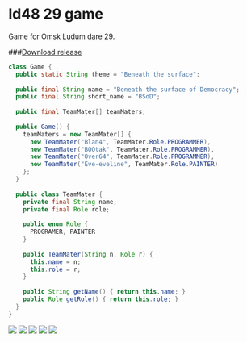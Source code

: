 ld48 29 game
=============

Game for Omsk Ludum dare 29.

###[Download release](https://github.com/cat-in-the-dark-wood/old48_29_game/releases/download/v1.1/bsod_en.jar)

```java
class Game {
  public static String theme = "Beneath the surface";
  
  public final String name = "Beneath the surface of Democracy";
  public final String short_name = "BSoD";
  
  public final TeamMater[] teamMaters;
  
  public Game() {
    teamMaters = new TeamMater[] {
      new TeamMater("Blan4", TeamMater.Role.PROGRAMMER),
      new TeamMater("BOOtak", TeamMater.Role.PROGRAMMER),
      new TeamMater("Over64", TeamMater.Role.PROGRAMMER),
      new TeamMater("Eve-eveline", TeamMater.Role.PAINTER)
    };
  }
  
  public class TeamMater {
    private final String name;
    private final Role role;
    
    public enum Role {
      PROGRAMER, PAINTER
    }
    
    public TeamMater(String n, Role r) {
      this.name = n;
      this.role = r;
    }
    
    public String getName() { return this.name; }
    public Role getRole() { return this.role; }
  }
}
```

![](https://raw.githubusercontent.com/cat-in-the-dark-wood/old48_29_game/master/screenshots/1.jpg)
![](https://raw.githubusercontent.com/cat-in-the-dark-wood/old48_29_game/master/screenshots/2.png)
![](https://raw.githubusercontent.com/cat-in-the-dark-wood/old48_29_game/master/screenshots/3.png)
![](https://raw.githubusercontent.com/cat-in-the-dark-wood/old48_29_game/master/screenshots/4.png)
![](https://raw.githubusercontent.com/cat-in-the-dark-wood/old48_29_game/master/screenshots/5.png)
